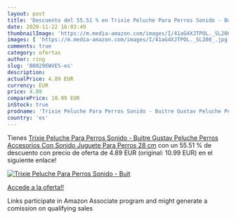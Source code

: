 ```yaml
---
layout: post
title: 'Descuento del 55.51 % en Trixie Peluche Para Perros Sonido - Buit'
date: 2020-11-22 16:03:49
thumbnailImage: 'https://m.media-amazon.com/images/I/41aG4XJTPOL._SL200_.jpg'
images: [ 'https://m.media-amazon.com/images/I/41aG4XJTPOL._SL200_.jpg' ]
comments: true
category: ofertas
author: ring
slug: 'B0029EWVES-es'
description:
actualPrice: 4.89 EUR
currency: EUR
price: 4.89
comparePrice: 10.99 EUR
inStock: true
prodname: 'Trixie Peluche Para Perros Sonido - Buitre Gustav Peluche Perros Accesorios Con Sonido Juguete Para Perros 28 cm'
country: 'es'
---
```


Tienes [Trixie Peluche Para Perros Sonido - Buitre Gustav Peluche Perros Accesorios Con Sonido Juguete Para Perros 28 cm](https://www.amazon.es/dp/B0029EWVES/?tag=tolees-21) con un 55.51 % de descuento con precio de oferta de 4.89 EUR (original: 10.99 EUR) en el siguiente enlace!

[![Trixie Peluche Para Perros Sonido - Buit](https://m.media-amazon.com/images/I/41aG4XJTPOL._SL200_.jpg)](https://www.amazon.es/dp/B0029EWVES/?tag=tolees-21)

[Accede a la oferta!!](https://www.amazon.es/dp/B0029EWVES/?tag=tolees-21)

Links participate in Amazon Associate program and might generate a comission on qualifying sales


